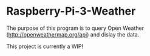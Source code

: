 # Raspberry-Pi-3-Weather

The purpose of this program is to query Open Weather (http://openweathermap.org/api) and dislay the data.

This project is currently a WIP!
